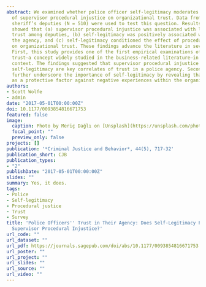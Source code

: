 ```yaml
---
abstract: We examined whether police officer self-legitimacy moderates the effect
  of supervisor procedural injustice on organizational trust. Data from a sample of
  sheriff’s deputies (N = 510) were used to test this question. Results from multivariate   models
  showed that (a) supervisor procedural injustice was associated with less organizational
  trust among deputies, (b) self-legitimacy was positively associated with trust in
  the agency, and (c) self-legitimacy conditioned the effect of procedural injustice
  on organizational trust. These findings advance the literature in several ways.
  First, this study provides one of the first empirical examinations of organizational
  trust—a concept widely studied in the business-related literature—in a police agency
  context. The findings suggested that supervisor procedural injustice and officer
  self-legitimacy are key correlates of trust in a police agency. Second, the results
  further underscore the importance of self-legitimacy by revealing that it can serve
  as a protective factor against negative experiences within the organization.
authors:
- Scott Wolfe
- admin
date: "2017-05-01T00:00:00Z"
doi: 10.1177/0093854816671753
featured: false
image:
  caption: Photo by Meriç Dağlı on [Unsplash](https://unsplash.com/photos/XR5Fudiw1Z4)
  focal_point: ""
  preview_only: false
projects: []
publication: '*Criminal Justice and Behavior*, 44(5), 717-32'
publication_short: CJB
publication_types:
- "2"
publishDate: "2017-05-01T00:00:00Z"
slides: ""
summary: Yes, it does.
tags:
- Police
- Self-legitimacy
- Procedural justice
- Trust
- Survey
title: 'Police Officers'' Trust in Their Agency: Does Self-Legitimacy Protect Against
  Supervisor Procedural Injustice?'
url_code: ""
url_dataset: ""
url_pdf: https://journals.sagepub.com/doi/abs/10.1177/0093854816671753
url_poster: ""
url_project: ""
url_slides: ""
url_source: ""
url_video: ""
---
```


